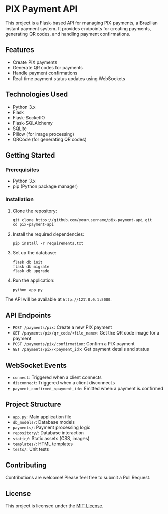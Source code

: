 # PIX Payment API

This project is a Flask-based API for managing PIX payments, a Brazilian instant payment system. It provides endpoints for creating payments, generating QR codes, and handling payment confirmations.

## Features

- Create PIX payments
- Generate QR codes for payments
- Handle payment confirmations
- Real-time payment status updates using WebSockets

## Technologies Used

- Python 3.x
- Flask
- Flask-SocketIO
- Flask-SQLAlchemy
- SQLite
- Pillow (for image processing)
- QRCode (for generating QR codes)

## Getting Started

### Prerequisites

- Python 3.x
- pip (Python package manager)

### Installation

1. Clone the repository:
   ```
   git clone https://github.com/yourusername/pix-payment-api.git
   cd pix-payment-api
   ```

2. Install the required dependencies:
   ```
   pip install -r requirements.txt
   ```

3. Set up the database:
   ```
   flask db init
   flask db migrate
   flask db upgrade
   ```

4. Run the application:
   ```
   python app.py
   ```

The API will be available at `http://127.0.0.1:5000`.

## API Endpoints

- `POST /payments/pix`: Create a new PIX payment
- `GET /payments/pix/qr_code/<file_name>`: Get the QR code image for a payment
- `POST /payments/pix/confirmation`: Confirm a PIX payment
- `GET /payments/pix/<payment_id>`: Get payment details and status

## WebSocket Events

- `connect`: Triggered when a client connects
- `disconnect`: Triggered when a client disconnects
- `payment_confirmed_<payment_id>`: Emitted when a payment is confirmed

## Project Structure

- `app.py`: Main application file
- `db_models/`: Database models
- `payments/`: Payment processing logic
- `repository/`: Database interaction
- `static/`: Static assets (CSS, images)
- `templates/`: HTML templates
- `tests/`: Unit tests

## Contributing

Contributions are welcome! Please feel free to submit a Pull Request.

## License

This project is licensed under the [MIT License](LICENSE).